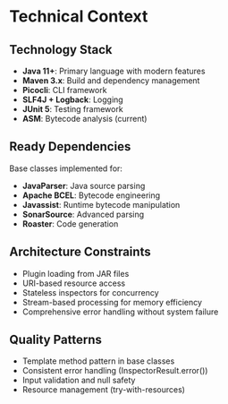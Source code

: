 # Technical Context

## Technology Stack
- **Java 11+**: Primary language with modern features
- **Maven 3.x**: Build and dependency management
- **Picocli**: CLI framework
- **SLF4J + Logback**: Logging
- **JUnit 5**: Testing framework
- **ASM**: Bytecode analysis (current)

## Ready Dependencies
Base classes implemented for:
- **JavaParser**: Java source parsing
- **Apache BCEL**: Bytecode engineering
- **Javassist**: Runtime bytecode manipulation
- **SonarSource**: Advanced parsing
- **Roaster**: Code generation

## Architecture Constraints
- Plugin loading from JAR files
- URI-based resource access
- Stateless inspectors for concurrency
- Stream-based processing for memory efficiency
- Comprehensive error handling without system failure

## Quality Patterns
- Template method pattern in base classes
- Consistent error handling (InspectorResult.error())
- Input validation and null safety
- Resource management (try-with-resources)
